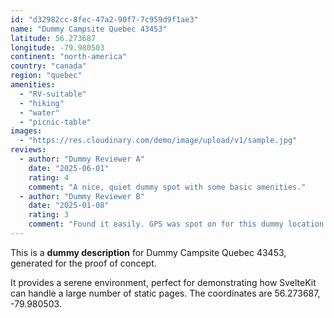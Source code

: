 ```yaml
---
id: "d32982cc-8fec-47a2-90f7-7c959d9f1ae3"
name: "Dummy Campsite Quebec 43453"
latitude: 56.273687
longitude: -79.980503
continent: "north-america"
country: "canada"
region: "quebec"
amenities:
  - "RV-suitable"
  - "hiking"
  - "water"
  - "picnic-table"
images:
  - "https://res.cloudinary.com/demo/image/upload/v1/sample.jpg"
reviews:
  - author: "Dummy Reviewer A"
    date: "2025-06-01"
    rating: 4
    comment: "A nice, quiet dummy spot with some basic amenities."
  - author: "Dummy Reviewer B"
    date: "2025-01-08"
    rating: 3
    comment: "Found it easily. GPS was spot on for this dummy location."
---
```


This is a **dummy description** for Dummy Campsite Quebec 43453, generated for the proof of concept.

It provides a serene environment, perfect for demonstrating how SvelteKit can handle a large number of static pages. The coordinates are 56.273687, -79.980503.
